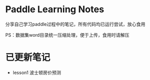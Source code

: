 # Paddle Learning Notes
 分享自己学习paddle过程中的笔记，所有代码均已运行尝试，放心食用

PS：数据集word目录统一压缩处理，便于上传，食用时请解压



# 已更新笔记

- lesson1 波士顿房价预测









